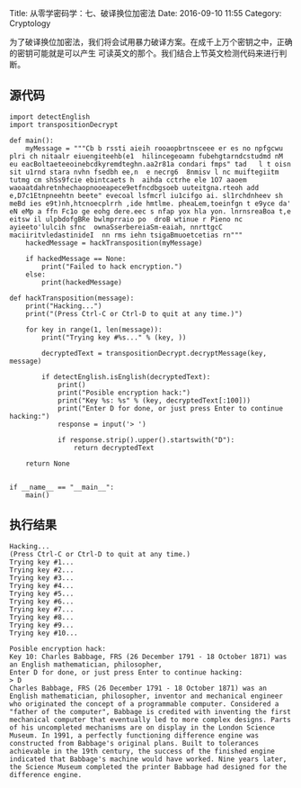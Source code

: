 Title: 从零学密码学：七、破译换位加密法
Date: 2016-09-10 11:55
Category: Cryptology

为了破译换位加密法，我们将会试用暴力破译方案。在成千上万个密钥之中，正确的密钥可能就是可以产生
可读英文的那个。我们结合上节英文检测代码来进行判断。


## 源代码

    import detectEnglish
    import transpositionDecrypt
    
    def main():
        myMessage = """Cb b rssti aieih rooaopbrtnsceee er es no npfgcwu  plri ch nitaalr eiuengiteehb(e1  hilincegeoamn fubehgtarndcstudmd nM eu eacBoltaeteeoinebcdkyremdteghn.aa2r81a condari fmps" tad   l t oisn sit u1rnd stara nvhn fsedbh ee,n  e necrg6  8nmisv l nc muiftegiitm tutmg cm shSs9fcie ebintcaets h  aihda cctrhe ele 1O7 aaoem waoaatdahretnhechaopnooeapece9etfncdbgsoeb uuteitgna.rteoh add e,D7c1Etnpneehtn beete" evecoal lsfmcrl iu1cifgo ai. sl1rchdnheev sh meBd ies e9t)nh,htcnoecplrrh ,ide hmtlme. pheaLem,toeinfgn t e9yce da' eN eMp a ffn Fc1o ge eohg dere.eec s nfap yox hla yon. lnrnsreaBoa t,e eitsw il ulpbdofgBRe bwlmprraio po  droB wtinue r Pieno nc ayieeto'lulcih sfnc  ownaSserbereiaSm-eaiah, nnrttgcC  maciiritvledastinideI  nn rms iehn tsigaBmuoetcetias rn"""
        hackedMessage = hackTransposition(myMessage)
    
        if hackedMessage == None:
            print("Failed to hack encryption.")
        else:
            print(hackedMessage)
    
    def hackTransposition(message):
        print("Hacking...")
        print("(Press Ctrl-C or Ctrl-D to quit at any time.)")
    
        for key in range(1, len(message)):
            print("Trying key #%s..." % (key, ))
    
            decryptedText = transpositionDecrypt.decryptMessage(key, message)
    
            if detectEnglish.isEnglish(decryptedText):
                print()
                print("Posible encryption hack:")
                print("Key %s: %s" % (key, decryptedText[:100]))
                print("Enter D for done, or just press Enter to continue hacking:")
                response = input('> ')
    
                if response.strip().upper().startswith("D"):
                    return decryptedText
    
        return None
    
    
    if __name__ == "__main__":
        main()
        
## 执行结果

    
    Hacking...
    (Press Ctrl-C or Ctrl-D to quit at any time.)
    Trying key #1...
    Trying key #2...
    Trying key #3...
    Trying key #4...
    Trying key #5...
    Trying key #6...
    Trying key #7...
    Trying key #8...
    Trying key #9...
    Trying key #10...
    
    Posible encryption hack:
    Key 10: Charles Babbage, FRS (26 December 1791 - 18 October 1871) was an English mathematician, philosopher,
    Enter D for done, or just press Enter to continue hacking:
    > D
    Charles Babbage, FRS (26 December 1791 - 18 October 1871) was an English mathematician, philosopher, inventor and mechanical engineer who originated the concept of a programmable computer. Considered a "father of the computer", Babbage is credited with inventing the first mechanical computer that eventually led to more complex designs. Parts of his uncompleted mechanisms are on display in the London Science Museum. In 1991, a perfectly functioning difference engine was constructed from Babbage's original plans. Built to tolerances achievable in the 19th century, the success of the finished engine indicated that Babbage's machine would have worked. Nine years later, the Science Museum completed the printer Babbage had designed for the difference engine.
    
